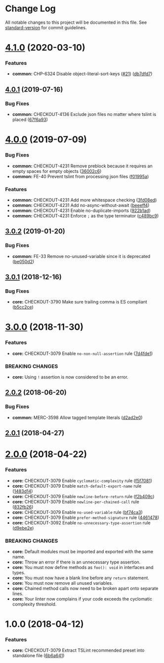 # Change Log

All notable changes to this project will be documented in this file. See [standard-version](https://github.com/conventional-changelog/standard-version) for commit guidelines.

<a name="4.1.0"></a>
# [4.1.0](https://github.com/bigcommerce/tslint-config/compare/v4.0.1...v4.1.0) (2020-03-10)


### Features

* **common:** CHP-6324 Disable object-literal-sort-keys ([#21](https://github.com/bigcommerce/tslint-config/issues/21)) ([db7dfd7](https://github.com/bigcommerce/tslint-config/commit/db7dfd7))



<a name="4.0.1"></a>
## [4.0.1](https://github.com/bigcommerce/tslint-config/compare/v4.0.0...v4.0.1) (2019-07-16)


### Bug Fixes

* **common:** CHECKOUT-4136 Exclude json files no matter where tslint is placed ([67f6a93](https://github.com/bigcommerce/tslint-config/commit/67f6a93))



<a name="4.0.0"></a>
# [4.0.0](https://github.com/bigcommerce/tslint-config/compare/v3.0.2...v4.0.0) (2019-07-09)


### Bug Fixes

* **common:** CHECKOUT-4231 Remove preblock because it requires an empty spaces for empty objects ([36002c6](https://github.com/bigcommerce/tslint-config/commit/36002c6))
* **common:** FE-40 Prevent tslint from processing json files ([f01995a](https://github.com/bigcommerce/tslint-config/commit/f01995a))


### Features

* **common:** CHECKOUT-4231 Add more whitespace checking ([3fd08ed](https://github.com/bigcommerce/tslint-config/commit/3fd08ed))
* **common:** CHECKOUT-4231 Add no-async-without-await ([beeeff4](https://github.com/bigcommerce/tslint-config/commit/beeeff4))
* **common:** CHECKOUT-4231 Enable no-duplicate-imports ([922b1ad](https://github.com/bigcommerce/tslint-config/commit/922b1ad))
* **common:** CHECKOUT-4231 Enforce `;` as the type terminator ([c489bc9](https://github.com/bigcommerce/tslint-config/commit/c489bc9))



<a name="3.0.2"></a>
## [3.0.2](https://github.com/bigcommerce/tslint-config/compare/v3.0.1...v3.0.2) (2019-01-20)


### Bug Fixes

* **common:** FE-33 Remove no-unused-variable since it is deprecated ([be050d2](https://github.com/bigcommerce/tslint-config/commit/be050d2))



<a name="3.0.1"></a>
## [3.0.1](https://github.com/bigcommerce/tslint-config/compare/v3.0.0...v3.0.1) (2018-12-16)


### Bug Fixes

* **core:** CHECKOUT-3790 Make sure trailing comma is ES compliant ([b5cc2ce](https://github.com/bigcommerce/tslint-config/commit/b5cc2ce))



<a name="3.0.0"></a>
# [3.0.0](https://github.com/bigcommerce/tslint-config/compare/v2.0.2...v3.0.0) (2018-11-30)


### Features

* **core:** CHECKOUT-3079 Enable `no-non-null-assertion` rule ([7d4fde1](https://github.com/bigcommerce/tslint-config/commit/7d4fde1))


### BREAKING CHANGES

* **core:** Using `!` assertion is now considered to be an error.



<a name="2.0.2"></a>
## [2.0.2](https://github.com/bigcommerce/tslint-config/compare/v2.0.1...v2.0.2) (2018-06-20)


### Bug Fixes

* **common:** MERC-3598 Allow tagged template literals ([d2ad2e0](https://github.com/bigcommerce/tslint-config/commit/d2ad2e0))



<a name="2.0.1"></a>
## [2.0.1](https://github.com/bigcommerce/tslint-config/compare/v2.0.0...v2.0.1) (2018-04-27)



<a name="2.0.0"></a>
# [2.0.0](https://github.com/bigcommerce/tslint-config/compare/v1.0.0...v2.0.0) (2018-04-22)


### Features

* **core:** CHECKOUT-3079 Enable `cyclomatic-complexity` rule ([f5f7081](https://github.com/bigcommerce/tslint-config/commit/f5f7081))
* **core:** CHECKOUT-3079 Enable `match-default-export-name` rule ([1483d14](https://github.com/bigcommerce/tslint-config/commit/1483d14))
* **core:** CHECKOUT-3079 Enable `newline-before-return` rule ([f2b409c](https://github.com/bigcommerce/tslint-config/commit/f2b409c))
* **core:** CHECKOUT-3079 Enable `newline-per-chained-call` rule ([832fb26](https://github.com/bigcommerce/tslint-config/commit/832fb26))
* **core:** CHECKOUT-3079 Enable `no-used-variable` rule ([bf74ca3](https://github.com/bigcommerce/tslint-config/commit/bf74ca3))
* **core:** CHECKOUT-3079 Enable `prefer-method-signature` rule ([4461478](https://github.com/bigcommerce/tslint-config/commit/4461478))
* **core:** CHECKOUT-3092 Enable `no-unnecessary-type-assertion` rule ([d9ebe2e](https://github.com/bigcommerce/tslint-config/commit/d9ebe2e))


### BREAKING CHANGES

* **core:** Default modules must be imported and exported with the
same name.
* **core:** Throw an error if there is an unnecessary type assertion.
* **core:** You must now define methods as `foo(): void` in
interfaces and types.
* **core:** You must now have a blank line before any `return` statement.
* **core:** You must now remove all unused variables.
* **core:** Chained method calls now need to be broken apart onto
separate lines.
* **core:** Your linter now complains if your code exceeds the
cyclomatic complexity threshold.



<a name="1.0.0"></a>
# 1.0.0 (2018-04-12)


### Features

* **core:** CHECKOUT-3079 Extract TSLint recommended preset into standalone file ([6b6a641](https://github.com/bigcommerce/tslint-config/commit/6b6a641))
